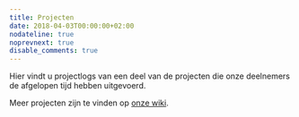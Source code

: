 ```yaml
---
title: Projecten
date: 2018-04-03T00:00:00+02:00
nodateline: true
noprevnext: true
disable_comments: true
---
```


Hier vindt u projectlogs van een deel van de projecten die onze deelnemers
de afgelopen tijd hebben uitgevoerd.


Meer projecten zijn te vinden op [onze wiki](https://tkkrlab.nl/wiki/Projects).